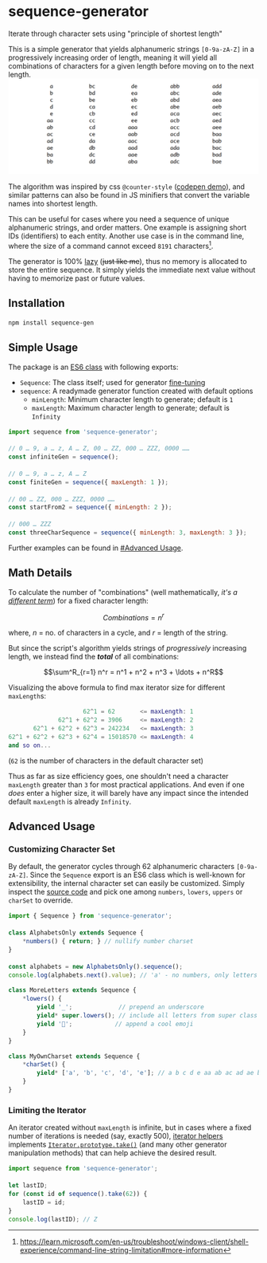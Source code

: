 # sequence-generator
Iterate through character sets using "principle of shortest length"

This is a simple generator that yields alphanumeric strings `[0-9a-zA-Z]` in a progressively increasing order of length, meaning it will yield all combinations of characters for a given length before moving on to the next length.
![first 60 lines of script output for sample letters a,b,c,d,e – which is similar to using "permutation with repetition" in mathematics](https://github.com/SuggonM/sequence-generator/raw/main/sample-iteration-list.png)

The algorithm was inspired by css `@counter-style` ([codepen demo](https://codepen.io/Suggon/pen/pvJxpmx)), and similar patterns can also be found in JS minifiers that convert the variable names into shortest length.

This can be useful for cases where you need a sequence of unique alphanumeric strings, and order matters. One example is assigning short IDs (identifiers) to each entity. Another use case is in the command line, where the size of a command cannot exceed `8191` characters[^1].

[^1]: https://learn.microsoft.com/en-us/troubleshoot/windows-client/shell-experience/command-line-string-limitation#more-information

The generator is 100% [lazy](https://github.com/tc39/proposal-iterator-helpers#why-not-use-arrayfrom--arrayprototype-methods) (~~just like me~~), thus no memory is allocated to store the entire sequence. It simply yields the immediate next value without having to memorize past or future values.

## Installation
```bash
npm install sequence-gen
```

## Simple Usage
The package is an [ES6 class](https://developer.mozilla.org/en-US/docs/Web/JavaScript/Reference/Classes) with following exports:
- `Sequence`: The class itself; used for generator [fine-tuning](#advanced-usage)
- `sequence`: A readymade generator function created with default options
	- `minLength`: Minimum character length to generate; default is `1`
	- `maxLength`: Maximum character length to generate; default is `Infinity`

```js
import sequence from 'sequence-generator';

// 0 … 9, a … z, A … Z, 00 … ZZ, 000 … ZZZ, 0000 ……
const infiniteGen = sequence();

// 0 … 9, a … z, A … Z
const finiteGen = sequence({ maxLength: 1 });

// 00 … ZZ, 000 … ZZZ, 0000 ……
const startFrom2 = sequence({ minLength: 2 });

// 000 … ZZZ
const threeCharSequence = sequence({ minLength: 3, maxLength: 3 });
```

Further examples can be found in [#Advanced Usage](#advanced-usage).

## Math Details
To calculate the number of "combinations" (well mathematically, *it's a [different term](https://www.statskingdom.com/combinations-calculator.html#:~:text=Permutations%20with%0Arepetitions%20formula)*) for a fixed character length:
```math
Combinations = n^r
```
where, $n$ = no. of characters in a cycle, and $r$ = length of the string.

But since the script's algorithm yields strings of *progressively* increasing length, we instead find the ***total*** of all combinations:
```math
\sum^R_{r=1} n^r = n^1 + n^2 + n^3 + \ldots + n^R
```

Visualizing the above formula to find max iterator size for different `maxLength`s:
```lua
                     62^1 = 62       <= maxLength: 1
              62^1 + 62^2 = 3906     <= maxLength: 2
       62^1 + 62^2 + 62^3 = 242234   <= maxLength: 3
62^1 + 62^2 + 62^3 + 62^4 = 15018570 <= maxLength: 4
and so on...
```
(`62` is the number of characters in the default character set)

Thus as far as size efficiency goes, one shouldn't need a character `maxLength` greater than `3` for most practical applications. And even if one *does* enter a higher size, it will barely have any impact since the intended default `maxLength` is already `Infinity`.

## Advanced Usage
### Customizing Character Set
By default, the generator cycles through 62 alphanumeric characters `[0-9a-zA-Z]`. Since the `Sequence` export is an ES6 class which is well-known for extensibility, the internal character set can easily be customized. Simply inspect the [source code](https://github.com/SuggonM/sequence-generator/blob/main/index.js) and pick one among `numbers`, `lowers`, `uppers` or `charSet` to override.

```js
import { Sequence } from 'sequence-generator';

class AlphabetsOnly extends Sequence {
	*numbers() { return; } // nullify number charset
}

const alphabets = new AlphabetsOnly().sequence();
console.log(alphabets.next().value); // 'a' - no numbers, only letters
```

```js
class MoreLetters extends Sequence {
	*lowers() {
		yield '_';             // prepend an underscore
		yield* super.lowers(); // include all letters from super class
		yield '💯';            // append a cool emoji
	}
}
```

```js
class MyOwnCharset extends Sequence {
	*charSet() {
		yield* ['a', 'b', 'c', 'd', 'e']; // a b c d e aa ab ac ad ae ba bb bc bd be
	}
}
```

### Limiting the Iterator
An iterator created without `maxLength` is infinite, but in cases where a fixed number of iterations is needed (say, exactly 500), [iterator helpers](https://developer.mozilla.org/en-US/docs/Web/JavaScript/Reference/Global_Objects/Iterator#instance_methods) implements [`Iterator.prototype.take()`](https://developer.mozilla.org/en-US/docs/Web/JavaScript/Reference/Global_Objects/Iterator/take) (and many other generator manipulation methods) that can help achieve the desired result.
```js
import sequence from 'sequence-generator';

let lastID;
for (const id of sequence().take(62)) {
	lastID = id;
}
console.log(lastID); // Z
```
